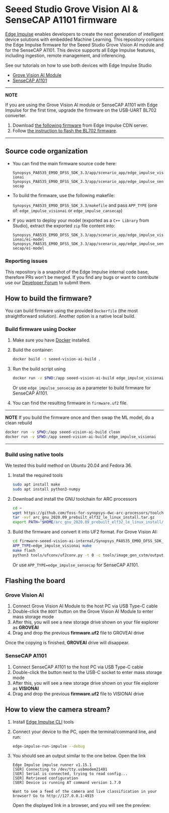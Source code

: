 # Seeed Studio Grove Vision AI & SenseCAP A1101 firmware

[Edge Impulse](https://www.edgeimpulse.com) enables developers to create the next generation of intelligent device solutions with embedded Machine Learning. This repository contains the Edge Impulse firmware for the Seeed Studio Grove Vision AI module and for the SenseCAP A1101. This device supports all Edge Impulse features, including ingestion, remote management, and inferencing.

See our tutorials on how to use both devices with Edge Impulse Studio
* [Grove Vision AI Module](https://docs.edgeimpulse.com/docs/development-platforms/officially-supported-mcu-targets/seeed-grove-vision-ai)
* [SenseCAP A1101](https://docs.edgeimpulse.com/docs/development-platforms/officially-supported-mcu-targets/seeed-sensecap-a1101)

---
**NOTE**

If you are using the Grove Vision AI module or SenseCAP A1101 with Edge Impulse for the first time, upgrade the firmware on the USB-UART BL702 converter.

1. Download [the following firmware](https://cdn.edgeimpulse.com/build-system/BL702-firmware-grove-vision-ai.zip) from Edge Impulse CDN server.
2. Follow [the instruction to flash the BL702 firmware](https://wiki.seeedstudio.com/Grove-Vision-AI-Module/#update-bl702-chip-firmware).

---

## Source code organization

* You can find the main firmware source code here:

    `Synopsys_PA8535_EM9D_DFSS_SDK_3.3/app/scenario_app/edge_impulse_visionai`
    `Synopsys_PA8535_EM9D_DFSS_SDK_3.3/app/scenario_app/edge_impulse_sensecap`

* To build the firmware, use the following makefile:

    `Synopsys_PA8535_EM9D_DFSS_SDK_3.3/makefile` and pass `APP_TYPE` (one of: `edge_impulse_visionai` or `edge_impulse_cansecap`)

* If you want to deploy your model (exported as a `C++ Library` from Studio), extract the exported `zip` file content into:

    `Synopsys_PA8535_EM9D_DFSS_SDK_3.3/app/scenario_app/edge_impulse_visionai/ei-model`
    `Synopsys_PA8535_EM9D_DFSS_SDK_3.3/app/scenario_app/edge_impulse_sensecap/ei-model`

### Reporting issues

This repository is a snapshot of the Edge Impulse internal code base, therefore PRs won't be merged. If you find any bugs or want to contribute use our [Developer Forum](https://forum.edgeimpulse.com/) to submit them.

## How to build the firmware?

You can build firmware using the provided `Dockerfile` (the most straightforward solution).
Another option is a native local build.

### Build firmware using Docker

1. Make sure you have [Docker](https://www.docker.com/products/docker-desktop) installed.
1. Build the container:

    ```sh
    docker build -t seeed-vision-ai-build .
    ```

1. Run the build script using

    ```sh
    docker run -v $PWD:/app seeed-vision-ai-build edge_impulse_visionai
    ```
    Or use `edge_impulse_sensecap` as a parameter to build firmware for SenseCAP A1101.

1. You can find the resulting firmware in `firmware.uf2` file.

---
**NOTE**
If you build the firmware once and then swap the ML model, do a clean rebuild

```sh
docker run -v $PWD:/app seeed-vision-ai-build clean
docker run -v $PWD:/app seeed-vision-ai-build edge_impulse_visionai
```
---

### Build using native tools

We tested this build method on Ubuntu 20.04 and Fedora 36.

1. Install the required tools

    ```sh
    sudo apt install make
    sudo apt install python3-numpy
    ```

1. Download and install the GNU toolchain for ARC processors

    ```sh
    cd ~
    wget https://github.com/foss-for-synopsys-dwc-arc-processors/toolchain/releases/download/arc-2020.09-release/arc_gnu_2020.09_prebuilt_elf32_le_linux_install.tar.gz
    tar -xvf arc_gnu_2020.09_prebuilt_elf32_le_linux_install.tar.gz
    export PATH="$HOME/arc_gnu_2020.09_prebuilt_elf32_le_linux_install/bin:$PATH"
    ```

1. Build the firmware and convert it into UF2 format. For Grove Vision AI:

    ```sh
    cd firmware-seeed-vision-ai-internal/Synopsys_PA8535_EM9D_DFSS_SDK_3.3
    APP_TYPE=edge_impulse_visionai make
    make flash
    python3 tools/ufconv/uf2conv.py -t 0 -c tools/image_gen_cstm/output/output.img -o firmware.uf2
    ```
    Or use `APP_TYPE=edge_impulse_sensecap` for SenseCAP A1101.

## Flashing the board

### Grove Vision AI

1. Connect Grove Vision AI Module to the host PC via USB Type-C cable
1. Double-click the `BOOT` button on the Grove Vision AI Module to enter mass storage mode
1. After this, you will see a new storage drive shown on your file explorer as **GROVEAI**
1. Drag and drop the previous **firmware.uf2** file to GROVEAI drive

Once the copying is finished, **GROVEAI** drive will disappear.

### SenseCAP A1101

1. Connect SenseCAP A1101 to the host PC via USB Type-C cable
1. Double-click the button next to the USB-C socket to enter mass storage mode
1. After this, you will see a new storage drive shown on your file explorer as **VISIONAI**
1. Drag and drop the previous **firmware.uf2** file to VISIONAI drive

## How to view the camera stream?

1. Install [Edge Impulse CLI](https://docs.edgeimpulse.com/docs/edge-impulse-cli/cli-installation) tools
1. Connect your device to the PC, open the terminal/command line, and run:

    ```sh
    edge-impulse-run-impulse --debug
    ```

1. You should see an output similar to the one below. Open the link

    ```
    Edge Impulse impulse runner v1.15.1
    [SER] Connecting to /dev/tty.usbmodem21401
    [SER] Serial is connected, trying to read config...
    [SER] Retrieved configuration
    [SER] Device is running AT command version 1.7.0

    Want to see a feed of the camera and live classification in your browser? Go to http://127.0.0.1:4915
    ```

    Open the displayed link in a browser, and you will see the preview:
